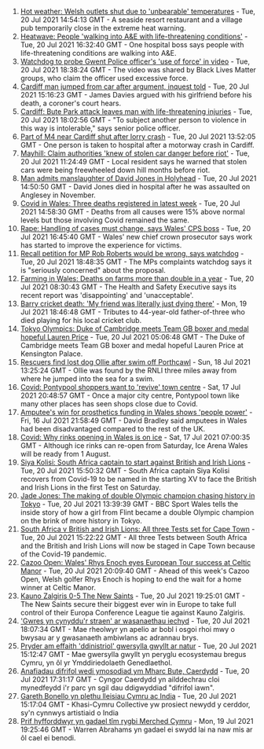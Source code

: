 1. [Hot weather: Welsh outlets shut due to 'unbearable' temperatures](https://www.bbc.co.uk/news/uk-wales-57899296) - Tue, 20 Jul 2021 14:54:13 GMT - A seaside resort restaurant and a village pub temporarily close in the extreme heat warning.
2. [Heatwave: People 'walking into A&E with life-threatening conditions'](https://www.bbc.co.uk/news/uk-wales-57907214) - Tue, 20 Jul 2021 16:32:40 GMT - One hospital boss says people with life-threatening conditions are walking into A&E.
3. [Watchdog to probe Gwent Police officer's 'use of force' in video](https://www.bbc.co.uk/news/uk-wales-57896406) - Tue, 20 Jul 2021 18:38:24 GMT - The video was shared by Black Lives Matter groups, who claim the officer used excessive force.
4. [Cardiff man jumped from car after argument, inquest told](https://www.bbc.co.uk/news/uk-wales-57906114) - Tue, 20 Jul 2021 15:16:23 GMT - James Davies argued with his girlfriend before his death, a coroner's court hears.
5. [Cardiff: Bute Park attack leaves man with life-threatening injuries](https://www.bbc.co.uk/news/uk-wales-57900310) - Tue, 20 Jul 2021 18:02:56 GMT - "To subject another person to violence in this way is intolerable," says senior police officer.
6. [Part of M4 near Cardiff shut after lorry crash](https://www.bbc.co.uk/news/uk-wales-57903438) - Tue, 20 Jul 2021 13:52:05 GMT - One person is taken to hospital after a motorway crash in Cardiff.
7. [Mayhill: Claim authorities 'knew of stolen car danger before riot'](https://www.bbc.co.uk/news/uk-wales-57895356) - Tue, 20 Jul 2021 11:24:49 GMT - Local resident says he warned that stolen cars were being freewheeled down hill months before riot.
8. [Man admits manslaughter of David Jones in Holyhead](https://www.bbc.co.uk/news/uk-wales-57899295) - Tue, 20 Jul 2021 14:50:50 GMT - David Jones died in hospital after he was assaulted on Anglesey in November.
9. [Covid in Wales: Three deaths registered in latest week](https://www.bbc.co.uk/news/uk-wales-57900599) - Tue, 20 Jul 2021 14:58:30 GMT - Deaths from all causes were 15% above normal levels but those involving Covid remained the same.
10. [Rape: Handling of cases must change, says Wales' CPS boss](https://www.bbc.co.uk/news/uk-wales-57903909) - Tue, 20 Jul 2021 16:45:40 GMT - Wales' new chief crown prosecutor says work has started to improve the experience for victims.
11. [Recall petition for MP Rob Roberts would be wrong, says watchdog](https://www.bbc.co.uk/news/uk-wales-politics-57900798) - Tue, 20 Jul 2021 18:48:35 GMT - The MPs complaints watchdog says it is "seriously concerned" about the proposal.
12. [Farming in Wales: Deaths on farms more than double in a year](https://www.bbc.co.uk/news/uk-wales-57895357) - Tue, 20 Jul 2021 08:30:43 GMT - The Health and Safety Executive says its recent report was 'disappointing' and 'unacceptable'.
13. [Barry cricket death: 'My friend was literally just dying there'](https://www.bbc.co.uk/news/uk-wales-57892928) - Mon, 19 Jul 2021 18:46:48 GMT - Tributes to 44-year-old father-of-three who died playing for his local cricket club.
14. [Tokyo Olympics: Duke of Cambridge meets Team GB boxer and medal hopeful Lauren Price](https://www.bbc.co.uk/sport/av/olympics/57876234) - Tue, 20 Jul 2021 05:06:48 GMT - The Duke of Cambridge meets Team GB boxer and medal hopeful Lauren Price at Kensington Palace.
15. [Rescuers find lost dog Ollie after swim off Porthcawl](https://www.bbc.co.uk/news/uk-wales-57880619) - Sun, 18 Jul 2021 13:25:24 GMT - Ollie was found by the RNLI three miles away from where he jumped into the sea for a swim.
16. [Covid: Pontypool shoppers want to 'revive' town centre](https://www.bbc.co.uk/news/uk-wales-57870128) - Sat, 17 Jul 2021 20:48:57 GMT - Once a major city centre, Pontypool town like many other places has seen shops close due to Covid.
17. [Amputee's win for prosthetics funding in Wales shows 'people power'](https://www.bbc.co.uk/news/uk-wales-57866765) - Fri, 16 Jul 2021 21:58:49 GMT - David Bradley said amputees in Wales had been disadvantaged compared to the rest of the UK.
18. [Covid: Why rinks opening in Wales is on ice](https://www.bbc.co.uk/news/uk-wales-57866643) - Sat, 17 Jul 2021 07:00:35 GMT - Although ice rinks can re-open from Saturday, Ice Arena Wales will be ready from 1 August.
19. [Siya Kolisi: South Africa captain to start against British and Irish Lions](https://www.bbc.co.uk/sport/rugby-union/57881062) - Tue, 20 Jul 2021 15:50:32 GMT - South Africa captain Siya Kolisi recovers from Covid-19 to be named in the starting XV to face the British and Irish Lions in the first Test on Saturday.
20. [Jade Jones: The making of double Olympic champion chasing history in Tokyo](https://www.bbc.co.uk/sport/olympics/57899328) - Tue, 20 Jul 2021 13:39:39 GMT - BBC Sport Wales tells the inside story of how a girl from Flint became a double Olympic champion on the brink of more history in Tokyo.
21. [South Africa v British and Irish Lions: All three Tests set for Cape Town](https://www.bbc.co.uk/sport/rugby-union/57905260) - Tue, 20 Jul 2021 15:22:22 GMT - All three Tests between South Africa and the British and Irish Lions will now be staged in Cape Town because of the Covid-19 pandemic.
22. [Cazoo Open: Wales' Rhys Enoch eyes European Tour success at Celtic Manor](https://www.bbc.co.uk/sport/golf/57893095) - Tue, 20 Jul 2021 20:09:40 GMT - Ahead of this week's Cazoo Open, Welsh golfer Rhys Enoch is hoping to end the wait for a home winner at Celtic Manor.
23. [Kauno Zalgiris 0-5 The New Saints](https://www.bbc.co.uk/sport/football/57891035) - Tue, 20 Jul 2021 19:25:01 GMT - The New Saints secure their biggest ever win in Europe to take full control of their Europa Conference League tie against Kauno Zalgiris.
24. ['Gwres yn cynyddu'r straen' ar wasanaethau iechyd](https://www.bbc.co.uk/newyddion/57902996) - Tue, 20 Jul 2021 18:07:34 GMT - Mae rheolwyr yn apelio ar bobl i osgoi rhoi mwy o bwysau ar y gwasanaeth ambiwlans ac adrannau brys.
25. [Pryder am effaith 'ddinistriol' gwersylla gwyllt ar natur](https://www.bbc.co.uk/newyddion/57905016) - Tue, 20 Jul 2021 15:12:47 GMT - Mae gwersylla gwyllt yn peryglu ecosystemau bregus Cymru, yn ôl yr Ymddiriedolaeth Genedlaethol.
26. [Anafiadau difrifol wedi ymosodiad ym Mharc Bute, Caerdydd](https://www.bbc.co.uk/newyddion/57899874) - Tue, 20 Jul 2021 17:31:17 GMT - Cyngor Caerdydd yn ailddechrau cloi mynedfeydd i'r parc yn sgil dau ddigwyddiad "difrifol iawn".
27. [Gareth Bonello yn plethu lleisiau Cymru ac India](https://www.bbc.co.uk/newyddion/57902854) - Tue, 20 Jul 2021 15:17:04 GMT - Khasi-Cymru Collective yw prosiect newydd y cerddor, sy'n cynnwys artistiaid o India
28. [Prif hyfforddwyr yn gadael tîm rygbi Merched Cymru](https://www.bbc.co.uk/newyddion/57892737) - Mon, 19 Jul 2021 19:25:46 GMT - Warren Abrahams yn gadael ei swydd lai na naw mis ar ôl cael ei benodi.
